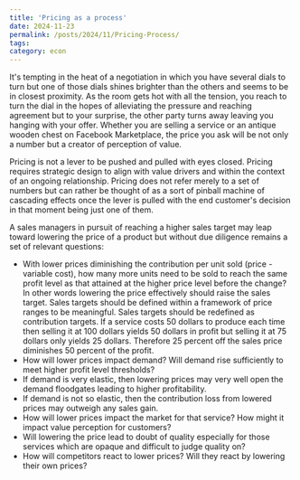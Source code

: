 ```yaml
---
title: 'Pricing as a process'
date: 2024-11-23
permalink: /posts/2024/11/Pricing-Process/
tags:
category: econ
---
```

It's tempting in the heat of a negotiation in which you have several dials to turn but one of those dials shines brighter than the others and seems to be in closest proximity. As the room gets hot with all the tension, you reach to turn the dial in the hopes of alleviating the pressure and reaching agreement but to your surprise, the other party turns away leaving you hanging with your offer. Whether you are selling a service or an antique wooden chest on Facebook Marketplace, the price you ask will be not only a number but a creator of perception of value. 

Pricing is not a lever to be pushed and pulled with eyes closed. Pricing requires  strategic design to align with value drivers and within the context of an ongoing relationship. Pricing does not refer merely to a set of numbers but can rather be thought of as a sort of pinball machine of cascading effects once the lever is pulled with the end customer's decision in that moment being just one of them. 

A sales managers in pursuit of reaching a higher sales target may leap toward lowering the price of a product but without due diligence remains a set of relevant questions: 
* With lower prices diminishing the contribution per unit sold (price - variable cost), how many more units need to be sold to reach the same profit level as that attained at the higher price level before the change? In other words lowering the price effectively should raise the sales target. Sales targets should be defined within a framework of price ranges to be meaningful. Sales targets should be redefined as contribution targets. If a service costs 50 dollars to produce each time then selling it at 100 dollars yields 50 dollars in profit but selling it at 75 dollars only yields 25 dollars. Therefore 25 percent off the sales price diminishes 50 percent of the profit. 
* How will lower prices impact demand? Will demand rise sufficiently to meet higher profit level thresholds? 
* If demand is very elastic, then lowering prices may very well open the demand floodgates leading to higher profitability. 
* If demand is not so elastic, then the contribution loss from lowered prices may outweigh any sales gain. 
* How will lower prices impact the market for that service? How might it impact value perception for customers? 
* Will lowering the price lead to doubt of quality especially for those services which are opaque and difficult to judge quality on? 
* How will competitors react to lower prices? Will they react by lowering their own prices?  